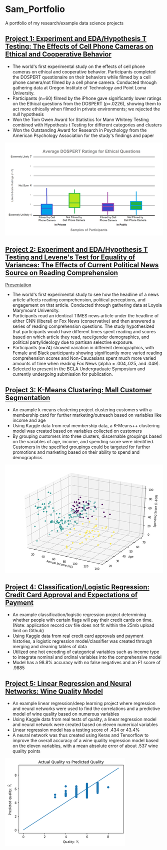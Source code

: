 # Sam_Portfolio
A portfolio of my research/example data science projects

## [Project 1: Experiment and EDA/Hypothesis T Testing: The Effects of Cell Phone Cameras on Ethical and Cooperative Behavior](docs.google.com/document/d/12vBrPA3pSS6so_rlFqotw--Ya5rcz5i39liTVzKKMo0/edit?usp=sharing)
- The world's first experimental study on the effects of cell phone cameras on ethical and cooperative behavior. Participants completed the DOSPERT questionaire on their behaviors while filmed by a cell phone camera/not filmed by a cell phone camera. Conducted through gathering data at Oregon Institute of Technology and Point Loma University.
- Participants (n=60) filmed by the iPhone gave significantly lower ratings on the Ethical questions from the DOSPERT (p=.0226), showing them to act more ethically when filmed in private environments; we rejected the null hypothesis
- Won the Tom Owen Award for Statistics for Mann Whitney Testing combined with Hypothesis t Testing for different categories and clusters
- Won the Outstanding Award for Research in Psychology from the American Psychology Association for the study's findings and paper

![](/images/Ethical%20Box%20Plot%20(n%3D60%20V1).png)

## [Project 2: Experiment and EDA/Hypothesis T Testing and Levene's Test for Equality of Variances: The Effects of Current Political News Source on Reading Comprehension](https://docs.google.com/document/d/1WDKzWzg_eCTq72nmVNAMj0pj7OsN_0WW873r70jkcnA/edit?usp=sharing)
[Presentation](https://docs.google.com/presentation/d/1cMYvNmzmD0HNCwkUXIO6fUQ2fkO0-mO4xq_kzETDZ0c/edit?usp=sharing)
- The world's first experimental study to see how the headline of a news article affects reading comprehension, political perceptions, and engagement on that article. Conducted through gathering data at Loyola Marymount University.
- Participants read an identical TIMES news article under the headline of either CNN (liberal) or Fox News (conservative) and then answered a series of reading comprehension questions. The study hypothesized that participants would have different times spent reading and scores based on which article they read, race/gender demographics, and political party/ideology due to partisan selective exposure. 
- Participants (n=74) showed variation in different demographics, with Female and Black participants showing significantly more varied reading comprehension scores and Non-Caucasians spent much more varied amounts of time when reading Fox News (alpha = .004,.025, and .049).
- Selected to present in the BCLA Undergraduate Symposium and currently undergoing submission for publication.

## [Project 3: K-Means Clustering: Mall Customer Segmentation](https://github.com/TheModernDayRenaissance/Mall_Customer_Segmentation_KMeans_Clustering)
- An example k-means clustering project clustering customers with a membership card for further marketing/outreach based on variables like income and age
- Using Kaggle data from real membership data, a K-Means++ clustering model was created based on variables collected on customers
- By grouping customers into three clusters, discernable groupings based on the variables of age, income, and spending score were identified. Customers in the specified groupings could be targeted for further promotions and marketing based on their ability to spend and demographics

![](/images/mall_customer_clusters_3dplot.png)

## [Project 4: Classification/Logistic Regression: Credit Card Approval and Expectations of Payment](https://github.com/TheModernDayRenaissance/Credit_Card_Approval_Classification_Logistic_Regression)
- An example classification/logistic regression project determining whether people with certain flags will pay their credit cards on time. (Note: application record csv file does not fit within the 25mb upload limit on Github)
- Using Kaggle data from real credit card approvals and payment histories, a logistic regression model/classifier was created through merging and cleaning tables of data
- Utilized one hot encoding of categorical variables such as income type to integrate nominal and ordinal variables into the comprehensive model
- Model has a 98.8% accuracy with no false negatives and an F1 score of .9885

## [Project 5: Linear Regression and Neural Networks: Wine Quality Model](https://github.com/TheModernDayRenaissance/Wine_Quality_Linear_Regression_Neural_Networks)
- An example linear regression/deep learning project where regression and neural networks were used to find the correlations and a predictive model of wine quality based on numerous variables
- Using Kaggle data from real tests of quality, a linear regression model and neural network were created based on eleven numerical variables
- Linear regression model has a testing score of .434 or 43.4% 
- A neural network was thus created using Keras and Tensorflow to improve the overall accuracy of a wine quality regression model based on the eleven variables, with a mean absolute error of about .537 wine quality points

![](/images/Wine%20.png)


